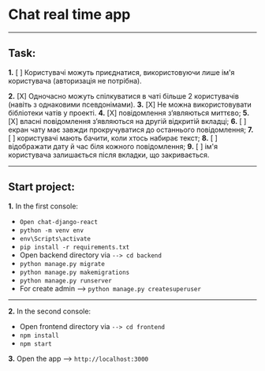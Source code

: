 # Chat real time app
---
 ## Task:
 
 **1.** [ ] Користувачі можуть приєднатися, використовуючи лише ім'я користувача (авторизація не потрібна).

 **2.** [X] Одночасно можуть спілкуватися в чаті більше 2 користувачів (навіть з однаковими псевдонімами).
 **3.** [X] Не можна використовувати бібліотеки чатів у проекті. 
 **4.**  [X] повідомлення з’являються миттєво; 
 **5.** [X] власні повідомлення з’являються на другій відкритій вкладці; 
 **6.** [ ] екран чату має завжди прокручуватися до останнього повідомлення; 
 **7.**  [ ] користувачі мають бачити, коли хтось набирає текст; 
 **8.** [ ] відображати дату й час біля кожного повідомлення; 
 **9.** [ ] ім'я користувача залишається після вкладки, що закривається. 

---
**Start project**:
---
 **1.** In the first console:
 - `Open chat-django-react`
 - `python -m venv env`
 - `env\Scripts\activate`
 - `pip install -r requirements.txt`
 - Open backend directory via `--> cd backend` 
 - `python manage.py migrate `
 - `python manage.py makemigrations `
 - `python manage.py runserver`
 - For create admin --> `python manage.py createsuperuser`
---
**2.** In the second console:
 - Open frontend directory via `--> cd frontend` 
 - `npm install` 
 - `npm start` 

 **3.** Open the app  --> `http://localhost:3000`